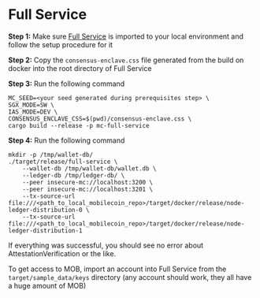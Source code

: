 # Full Service

**Step 1:** Make sure [Full Service](https://github.com/mobilecoinofficial/full-service) is imported to your local environment and follow the setup procedure for it

**Step 2:** Copy the `consensus-enclave.css` file generated from the build on docker into the root directory of Full Service

**Step 3:** Run the following command

```
MC_SEED=<your seed generated during prerequisites step> \
SGX_MODE=SW \
IAS_MODE=DEV \
CONSENSUS_ENCLAVE_CSS=$(pwd)/consensus-enclave.css \
cargo build --release -p mc-full-service
```

**Step 4:** Run the following command

```
mkdir -p /tmp/wallet-db/
./target/release/full-service \
    --wallet-db /tmp/wallet-db/wallet.db \
    --ledger-db /tmp/ledger-db/ \
    --peer insecure-mc://localhost:3200 \
    --peer insecure-mc://localhost:3201 \
    --tx-source-url file:///<path_to_local_mobilecoin_repo>/target/docker/release/node-ledger-distribution-0 \
    --tx-source-url file:///<path_to_local_mobilecoin_repo>/target/docker/release/node-ledger-distribution-1
```

If everything was successful, you should see no error about AttestationVerification or the like.

To get access to MOB, import an account into Full Service from the `target/sample_data/keys` directory (any account should work, they all have a huge amount of MOB)

